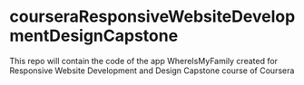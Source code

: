 # courseraResponsiveWebsiteDevelopmentDesignCapstone
This repo will contain the code of the app WhereIsMyFamily created for Responsive Website Development and Design Capstone course of Coursera
